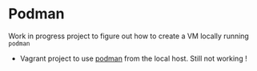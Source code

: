 # Podman

Work in progress project to figure out how to create a VM locally running `podman`

- Vagrant project to use [podman](./podman) from the local host. Still not working !
